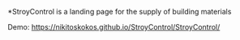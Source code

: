 *StroyControl  is a landing page for the supply of building materials

Demo: https://nikitoskokos.github.io/StroyControl/StroyControl/